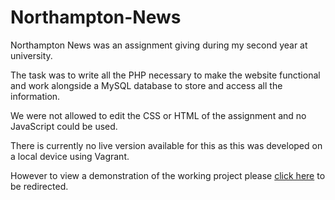 # Northampton-News
Northampton News was an assignment giving during my second year at university.

The task was to write all the PHP necessary to make the website functional and work alongside a MySQL database to store and access
all the information.

We were not allowed to edit the CSS or HTML of the assignment and no JavaScript could be used.

There is currently no live version available for this as this was developed on a local device using Vagrant. 

However to view a demonstration of the working project please [click here](https://www.youtube.com/watch?v=d3bvX71D_Ic) to be redirected.
